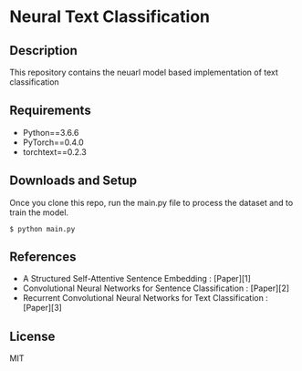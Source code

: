 # Neural Text Classification
## Description
This repository contains the neuarl model based implementation of text classification

## Requirements
  * Python==3.6.6
  * PyTorch==0.4.0
  * torchtext==0.2.3

## Downloads and Setup
Once you clone this repo, run the main.py file to process the dataset and to train the model.
```shell
$ python main.py
```

## References
  * A Structured Self-Attentive Sentence Embedding : [Paper][1]
  * Convolutional Neural Networks for Sentence Classification : [Paper][2]
  * Recurrent Convolutional Neural Networks for Text Classification : [Paper][3]

## License
MIT
